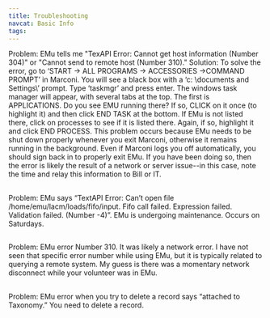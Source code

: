 ```yaml
---
title: Troubleshooting
navcat: Basic Info
tags:
---
```


Problem: EMu tells me "TexAPI Error: Cannot get host information (Number 304)" or "Cannot send to remote host (Number 310)." Solution: To solve the error, go to ‘START -> ALL PROGRAMS -> ACCESSORIES ->COMMAND PROMPT’ in Marconi. You will see a black box with a ‘c: \documents and Settings\’  prompt. Type ‘taskmgr’ and press enter. The windows task manager will appear, with several tabs at the top.  The first is APPLICATIONS.  Do you see EMU running there?  If so, CLICK on it once (to highlight it) and then click END TASK at the bottom. If EMu is not listed there, click on processes to see if it is listed there.  Again, if so, highlight it and click END PROCESS. This problem occurs because EMu needs to be shut down properly whenever you exit Marconi, otherwise it remains running in the background. Even if Marconi logs you off automatically, you should sign back in to properly exit EMu. If you have been doing so, then the error is likely the result of a network or server issue--in this case, note the time and relay this information to Bill or IT.

##

Problem: EMu says “TextAPI Error: Can’t open file /home/emu/lacm/loads/fifo/input. Fifo call failed. Expression failed. Validation failed. (Number -4)”. EMu is undergoing maintenance. Occurs on Saturdays.

##

Problem: EMu error Number 310. It was likely a network error.  I have not seen that specific error number while using EMu, but it is typically related to querying a remote system.  My guess is there was a momentary network disconnect while your volunteer was in EMu.

##

Problem: EMu error when you try to delete a record says “attached to Taxonomy.” You need to delete a record.
